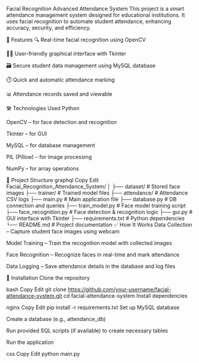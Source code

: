 Facial Recognition Advanced Attendance System
This project is a smart attendance management system designed for educational institutions. It uses facial recognition to automate student attendance, enhancing accuracy, security, and efficiency.

📌 Features
🔍 Real-time facial recognition using OpenCV

👩‍💻 User-friendly graphical interface with Tkinter

🗃️ Secure student data management using MySQL database

⏱️ Quick and automatic attendance marking

📊 Attendance records saved and viewable

🛠️ Technologies Used
Python

OpenCV – for face detection and recognition

Tkinter – for GUI

MySQL – for database management

PIL (Pillow) – for image processing

NumPy – for array operations

📁 Project Structure
graphql
Copy
Edit
Facial_Recognition_Attendance_System/
│
├── dataset/                  # Stored face images
├── trainer/                  # Trained model files
├── attendance/               # Attendance CSV logs
├── main.py                   # Main application file
├── database.py               # DB connection and queries
├── train_model.py            # Face model training script
├── face_recognition.py       # Face detection & recognition logic
├── gui.py                    # GUI interface with Tkinter
├── requirements.txt          # Python dependencies
└── README.md                 # Project documentation
✅ How It Works
Data Collection – Capture student face images using webcam

Model Training – Train the recognition model with collected images

Face Recognition – Recognize faces in real-time and mark attendance

Data Logging – Save attendance details in the database and log files

🚀 Installation
Clone the repository

bash
Copy
Edit
git clone https://github.com/your-username/facial-attendance-system.git
cd facial-attendance-system
Install dependencies

nginx
Copy
Edit
pip install -r requirements.txt
Set up MySQL database

Create a database (e.g., attendance_db)

Run provided SQL scripts (if available) to create necessary tables

Run the application

css
Copy
Edit
python main.py
